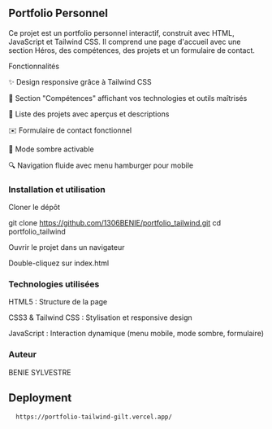 ## Portfolio Personnel

Ce projet est un portfolio personnel interactif, construit avec HTML, JavaScript et Tailwind CSS. Il comprend une page d'accueil avec une section Héros, des compétences, des projets et un formulaire de contact.


Fonctionnalités

✨ Design responsive grâce à Tailwind CSS

🎨 Section "Compétences" affichant vos technologies et outils maîtrisés

📝 Liste des projets avec aperçus et descriptions

✉️ Formulaire de contact fonctionnel

🌟 Mode sombre activable

🔍 Navigation fluide avec menu hamburger pour mobile

### Installation et utilisation

Cloner le dépôt

git clone https://github.com/1306BENIE/portfolio_tailwind.git
cd portfolio_tailwind

Ouvrir le projet dans un navigateur

Double-cliquez sur index.html

### Technologies utilisées

HTML5 : Structure de la page

CSS3 & Tailwind CSS : Stylisation et responsive design

JavaScript : Interaction dynamique (menu mobile, mode sombre, formulaire)


### Auteur
BENIE SYLVESTRE

## Deployment



```bash
  https://portfolio-tailwind-gilt.vercel.app/
```

